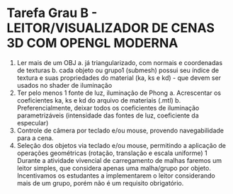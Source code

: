 # Tarefa Grau B - LEITOR/VISUALIZADOR DE CENAS 3D COM OPENGL MODERNA

1. Ler mais de um OBJ
a. já triangularizado, com normais e coordenadas de texturas
b. cada objeto ou grupo1 (submesh) possui seu índice de textura e suas
propriedades do material (ka, ks e kd) - que devem ser usados no shader de
iluminação
2. Ter pelo menos 1 fonte de luz, iluminação de Phong
a. Acrescentar os coeficientes ka, ks e kd do arquivo de materiais (.mtl)
b. Preferencialmente, deixar todos os coeficientes de iluminação
parametrizáveis (intensidade das fontes de luz, coeficiente da especular)
3. Controle de câmera por teclado e/ou mouse, provendo navegabilidade para a cena.
4. Seleção dos objetos via teclado e/ou mouse, permitindo a aplicação de operações
geométricas (rotação, translação e escala uniforme)
1 Durante a atividade vivencial de carregamento de malhas faremos um leitor simples, que considera apenas uma malha/grupo por objeto.
Incentivamos os estudantes a implementarem o leitor considerando mais de um grupo, porém não é um requisito obrigatório.
